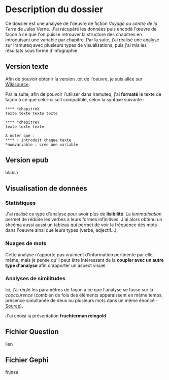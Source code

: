 # Description du dossier

Ce dossier est une analyse de l'oeuvre de fiction *Voyage au centre de la Terre* de Jules Verne. J'ai récupéré les données puis encodé l'œuvre de façon à ce que l'on puisse retrouver la structure des chapitres en introduisant une variable par chapitre. Par la suite, j'ai réalisé une analyse sur Iramuteq avec plusieurs types de visualisations, puis j'ai mis les résultats sous forme d'infographie.

## Version texte

Afin de pouvoir obtenir la version .txt de l'oeuvre, je suis allée sur [Wikisource](https://fr.wikisource.org/wiki/Voyage_au_centre_de_la_Terre/Texte_entier).

Par la suite, afin de pouvoir l'utiliser dans Iramuteq, j'ai __formaté__ le texte de façon à ce que celui-ci soit compatible, selon la syntaxe suivante :

~~~~
**** *chapitreX
texte texte texte texte

**** *chapitreY
texte texte texte

A noter que :
**** : introduit chaque texte
*nomvariable : crée une variable
~~~~

## Version epub

blabla

## Visualisation de données

### Statistiques

J'ai réalisé ce type d'analyse pour avoir plus de __lisibilité__. La *lemmatisation* permet de réduire les verbes à leurs formes infinitives. J'ai alors obtenu un shcéma aussi aussi un tableau qui permet de voir la fréquence des mots dans l'oeuvre ainsi que leurs types (verbe, adjectif...).

### Nuages de mots

Cette analyse n'apporte pas vraiment d'information pertinente par elle-même, mais je pense qu'il peut être intéressant de la __coupler avec un autre type d'analyse__ afin d'apporter un aspect visuel.

### Analyses de similitudes

Ici, j'ai réglé les paramètres de façon à ce que l'analyse se fasse sur la *cooccurence* (combien de fois des éléments apparaissent en même temps, présence simultanée de deux ou plusieurs mots dans un même énoncé - [Source](https://fr.wikipedia.org/wiki/Cooccurrence)). 

J'ai choisi la présentation __fruchterman reingold__

## Fichier Question

lien

## Fichier Gephi

fnjnze
